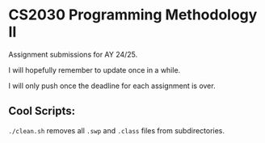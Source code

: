 # CS2030 Programming Methodology II

Assignment submissions for AY 24/25.

I will hopefully remember to update once in a while.

I will only push once the deadline for each assignment is over.

## Cool Scripts:
`./clean.sh` removes all `.swp` and `.class` files from subdirectories.

